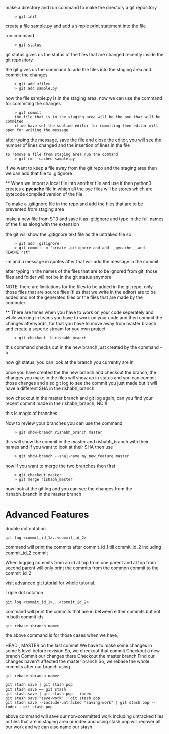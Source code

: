 make a directory and run command to make the directory a git repository

```
	> git init
```

create a file sample.py and add a simple print statement into the file

run command

```
	> git status
```

git status gives us the status of the files that are changed recently inside the git repository

the git gives us the command to add the files into the staging area and commit the changes

```
	> git add <file>
	> git add sample.py
```

now the file sample.py is in the staging area, now we can use the command for commiting the changes

```
	> git commit
	the file that is in the staging area will be the one that will be commited
	if we have set the sublime editor for commiting then editor will open for writing the message
```

after typing the message, save the file and close the editor, you will see the number of lines 
changed and the insertion of lines in the file

```
to remove a file from staging area run the command 
	> git rm --cached sample.py
```

If we want to keep a file away from the git repo and the staging area then we can add that file to
.gitignore

** When we import a local file into another file and use it then python3 creates a __pycache__ file 
in which all the pyc files will be stores which are bytecode compiled version of the file

To make a .gitignore file in the repo and add the files that are to be prevented from staging area

make a new file from ST3 and save it as .gitignore and type in the full names of the files along
with the extension

the git will show the .gitignore text file as the untraked file so

```
	> git add .gitignore
	> git commit -m "create .gitignore and add __pycache__ and README.rst"
```

-m and a message in quotes after that will add the message in the commit

after typing in the names of the files that are to be ignored from git, those files and folder will
not be in the git status anymore

NOTE: there are limitations for the files to be added in the git repo, only those files that are
	  source files (files that we write in the editor) are to be added and not the generated files
	  or the files that are made by the computer

** There are times when you have to work on your code seperately and while working in teams you 
have to work on your code and then commit the changes afterwards, for that you have to move away
from master branch and create a seperte stream for you own project

```
	> git checkout -b rishabh_branch
```

this command checks out in the new branch just created by the command -b <branch-name>

now git status, you can look at the branch you currently are in

once you have created the the new branch and checkout the branch, the changes you make in the files
will show up in status and you can commit those changes and also git log to see the commit you just
made but it will have a different SHA in the rishabh_branch

now checkout in the master branch and git log again, can you find your recent commit made in the 
rishabh_branch, NO!!!

this is magic of branches

Now to review your branches you can use the command 

```
	> git show-branch rishabh_branch master
```

this will show the commit in the master and rishabh_branch with their names and if you want to
look at their SHA then use 

```
	> git show-branch --sha1-name my_new_feature master
```

now if you want to merge the two branches then first

```
	> git checkout master
	> git merge rishabh_master
```

now look at the git log and you can see the changes from the rishabh_branch in the master branch

# Advanced Features
double dot notation

```
git log <commit_id_1>..<commit_id_2>
```

command will print the commits after commit_id_1 till commit_id_2 including commit_id_2 commit

When logging commits from an id at top from one parent and at top from second parent will only
print the commits from the common commit to the commit_id_2

visit [advanced git tutorial](https://realpython.com/advanced-git-for-pythonistas/) for whole 
tutorial.

Triple dot notation

```
git log <commit_id_1>...<commit_id_2>
```

command will print the commits that are in between either commits but not in both commit ids

```
git rebase <branch-name>
```

the above command is for those cases when we have,

HEAD , MASTER on the last commit
We have to make some changes in some 5 level before revision
So, we checkout that commit
Checkout a new branch
Commit our changes there
Checkout the master branch
Find our changes haven't affected the master branch
So, we rebase the whole commits after our branch using

```
git rebase <branch-name>
```

```
git stash save | git stash pop
git stash save == git stash
git stash save | git stash pop --index
git stash save "save-work" | git stash pop
git stash save --include-untracked "saving-work" | git stash pop --index | git stash pop
```

above command will save our non-committed work including untracked files or files that are in staging
area or index and using stash pop will recover all our work and we can also name our stash